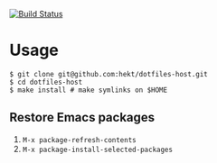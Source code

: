 [![Build Status](https://travis-ci.org/hekt/dotfiles-host.svg?branch=master)](https://travis-ci.org/hekt/dotfiles-host)

# Usage

```console
$ git clone git@github.com:hekt/dotfiles-host.git
$ cd dotfiles-host
$ make install # make symlinks on $HOME
```

## Restore Emacs packages

1. `M-x package-refresh-contents`
2. `M-x package-install-selected-packages`
